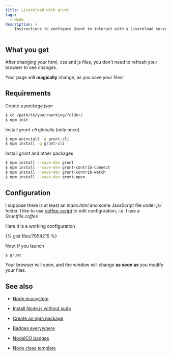 ```yaml
---
title: Livereload with grunt
tags:
  - Node
description: >
    Instructions to configure Grunt to interact with a Livereload server.
---
```


## What you get

After changing your html, css and js files, you don't need to refresh your browser to see changes.

<div class="alert alert-info">Your page will <strong>magically</strong> change, as you save your files!</div>

## Requirements

Create a *package.json*

```bash
$ cd /path/to/your/working/folder/
$ npm init
```

Install *grunt-cli* globally (only once).

```bash
$ npm uninstall -g grunt-cli
$ npm install -g grunt-cli
```

Install *grunt* and other packages

```bash
$ npm install --save-dev grunt
$ npm install --save-dev grunt-contrib-connect
$ npm install --save-dev grunt-contrib-watch
$ npm install --save-dev grunt-open
```

## Configuration

I suppose there is at least an *index.html* and some JavaScript file under *js/* folder.
I like to use [coffee-script][3] to edit configuration, i.e. I use a *Gruntfile.coffee*

Here it is a working configuration

{% gist fibo/7054215 %}

Now, if you launch

```bash
$ grunt
```

<div class="alert alert-success">Your browser will open, and the window will change <strong>as soon as</strong> you modify your files.</div>

## See also

* [Node ecosystem](http://www.g14n.info/2014/01/node-ecosystem.html)
* [Install Node.js without sudo]()
* [Create an npm package](http://www.g14n.info/2014/01/create-npm-package.html)
* [Badges everywhere](http://www.g14n.info/2014/01/badges-everywhere.html)
* [NodeICO badges](http://www.g14n.info/2013/12/nodeico-badges.html)
* [Node class template](http://www.g14n.info/2014/01/node-class-template.html)


  [1]: http://gruntjs.com/
  [2]: http://livereload.com/
  [3]: http://coffeescript.org/

